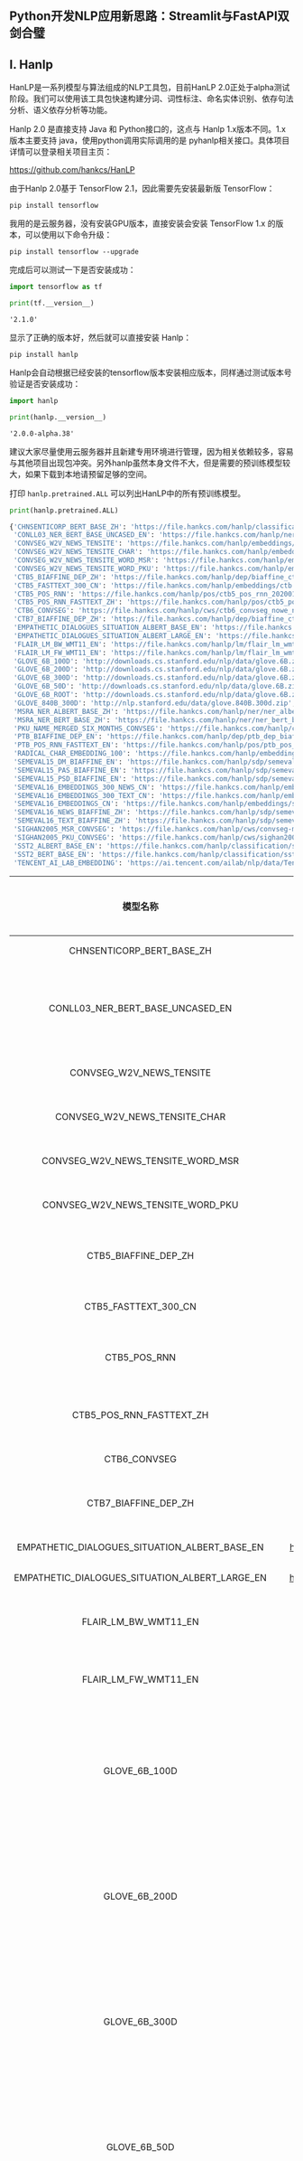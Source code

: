 ## Python开发NLP应用新思路：Streamlit与FastAPI双剑合璧



## Ⅰ. Hanlp

HanLP是一系列模型与算法组成的NLP工具包，目前HanLP 2.0正处于alpha测试阶段。我们可以使用该工具包快速构建分词、词性标注、命名实体识别、依存句法分析、语义依存分析等功能。

Hanlp 2.0 是直接支持 Java 和 Python接口的，这点与 Hanlp 1.x版本不同。1.x版本主要支持 java，使用python调用实际调用的是 pyhanlp相关接口。具体项目详情可以登录相关项目主页：

https://github.com/hankcs/HanLP

由于Hanlp 2.0基于 TensorFlow 2.1，因此需要先安装最新版 TensorFlow：

`pip install tensorflow`

我用的是云服务器，没有安装GPU版本，直接安装会安装 TensorFlow 1.x 的版本，可以使用以下命令升级：

`pip install tensorflow --upgrade`

完成后可以测试一下是否安装成功：

```python
import tensorflow as tf

print(tf.__version__)
```

```
'2.1.0'
```

显示了正确的版本好，然后就可以直接安装 Hanlp：

`pip install hanlp`

Hanlp会自动根据已经安装的tensorflow版本安装相应版本，同样通过测试版本号验证是否安装成功：

```python
import hanlp

print(hanlp.__version__)
```

```
'2.0.0-alpha.38'
```

建议大家尽量使用云服务器并且新建专用环境进行管理，因为相关依赖较多，容易与其他项目出现包冲突。另外hanlp虽然本身文件不大，但是需要的预训练模型较大，如果下载到本地请预留足够的空间。

打印 `hanlp.pretrained.ALL` 可以列出HanLP中的所有预训练模型。

```python
print(hanlp.pretrained.ALL)
```

```python
{'CHNSENTICORP_BERT_BASE_ZH': 'https://file.hankcs.com/hanlp/classification/chnsenticorp_bert_base_20200104_164655.zip',
 'CONLL03_NER_BERT_BASE_UNCASED_EN': 'https://file.hankcs.com/hanlp/ner/ner_conll03_bert_base_uncased_en_20200104_194352.zip',
 'CONVSEG_W2V_NEWS_TENSITE': 'https://file.hankcs.com/hanlp/embeddings/convseg_embeddings.zip',
 'CONVSEG_W2V_NEWS_TENSITE_CHAR': 'https://file.hankcs.com/hanlp/embeddings/convseg_embeddings.zip#news_tensite.w2v200',
 'CONVSEG_W2V_NEWS_TENSITE_WORD_MSR': 'https://file.hankcs.com/hanlp/embeddings/convseg_embeddings.zip#news_tensite.msr.words.w2v50',
 'CONVSEG_W2V_NEWS_TENSITE_WORD_PKU': 'https://file.hankcs.com/hanlp/embeddings/convseg_embeddings.zip#news_tensite.pku.words.w2v50',
 'CTB5_BIAFFINE_DEP_ZH': 'https://file.hankcs.com/hanlp/dep/biaffine_ctb5_20191229_025833.zip',
 'CTB5_FASTTEXT_300_CN': 'https://file.hankcs.com/hanlp/embeddings/ctb.fasttext.300.txt.zip',
 'CTB5_POS_RNN': 'https://file.hankcs.com/hanlp/pos/ctb5_pos_rnn_20200113_235925.zip',
 'CTB5_POS_RNN_FASTTEXT_ZH': 'https://file.hankcs.com/hanlp/pos/ctb5_pos_rnn_fasttext_20191230_202639.zip',
 'CTB6_CONVSEG': 'https://file.hankcs.com/hanlp/cws/ctb6_convseg_nowe_nocrf_20200110_004046.zip',
 'CTB7_BIAFFINE_DEP_ZH': 'https://file.hankcs.com/hanlp/dep/biaffine_ctb7_20200109_022431.zip',
 'EMPATHETIC_DIALOGUES_SITUATION_ALBERT_BASE_EN': 'https://file.hankcs.com/hanlp/classification/empathetic_dialogues_situation_albert_base_20200122_212250.zip',
 'EMPATHETIC_DIALOGUES_SITUATION_ALBERT_LARGE_EN': 'https://file.hankcs.com/hanlp/classification/empathetic_dialogues_situation_albert_large_20200123_142724.zip',
 'FLAIR_LM_BW_WMT11_EN': 'https://file.hankcs.com/hanlp/lm/flair_lm_wmt11_en_20200211_091932.zip#flair_lm_bw_wmt11_en',
 'FLAIR_LM_FW_WMT11_EN': 'https://file.hankcs.com/hanlp/lm/flair_lm_wmt11_en_20200211_091932.zip#flair_lm_fw_wmt11_en',
 'GLOVE_6B_100D': 'http://downloads.cs.stanford.edu/nlp/data/glove.6B.zip#glove.6B.100d.txt',
 'GLOVE_6B_200D': 'http://downloads.cs.stanford.edu/nlp/data/glove.6B.zip#glove.6B.200d.txt',
 'GLOVE_6B_300D': 'http://downloads.cs.stanford.edu/nlp/data/glove.6B.zip#glove.6B.300d.txt',
 'GLOVE_6B_50D': 'http://downloads.cs.stanford.edu/nlp/data/glove.6B.zip#glove.6B.50d.txt',
 'GLOVE_6B_ROOT': 'http://downloads.cs.stanford.edu/nlp/data/glove.6B.zip',
 'GLOVE_840B_300D': 'http://nlp.stanford.edu/data/glove.840B.300d.zip',
 'MSRA_NER_ALBERT_BASE_ZH': 'https://file.hankcs.com/hanlp/ner/ner_albert_base_zh_msra_20200111_202919.zip',
 'MSRA_NER_BERT_BASE_ZH': 'https://file.hankcs.com/hanlp/ner/ner_bert_base_msra_20200104_185735.zip',
 'PKU_NAME_MERGED_SIX_MONTHS_CONVSEG': 'https://file.hankcs.com/hanlp/cws/pku98_6m_conv_ngram_20200110_134736.zip',
 'PTB_BIAFFINE_DEP_EN': 'https://file.hankcs.com/hanlp/dep/ptb_dep_biaffine_20200101_174624.zip',
 'PTB_POS_RNN_FASTTEXT_EN': 'https://file.hankcs.com/hanlp/pos/ptb_pos_rnn_fasttext_20200103_145337.zip',
 'RADICAL_CHAR_EMBEDDING_100': 'https://file.hankcs.com/hanlp/embeddings/radical_char_vec_20191229_013849.zip#character.vec.txt',
 'SEMEVAL15_DM_BIAFFINE_EN': 'https://file.hankcs.com/hanlp/sdp/semeval15_biaffine_dm_20200106_122808.zip',
 'SEMEVAL15_PAS_BIAFFINE_EN': 'https://file.hankcs.com/hanlp/sdp/semeval15_biaffine_pas_20200103_152405.zip',
 'SEMEVAL15_PSD_BIAFFINE_EN': 'https://file.hankcs.com/hanlp/sdp/semeval15_biaffine_psd_20200106_123009.zip',
 'SEMEVAL16_EMBEDDINGS_300_NEWS_CN': 'https://file.hankcs.com/hanlp/embeddings/semeval16_embeddings.zip#news.fasttext.300.txt',
 'SEMEVAL16_EMBEDDINGS_300_TEXT_CN': 'https://file.hankcs.com/hanlp/embeddings/semeval16_embeddings.zip#text.fasttext.300.txt',
 'SEMEVAL16_EMBEDDINGS_CN': 'https://file.hankcs.com/hanlp/embeddings/semeval16_embeddings.zip',
 'SEMEVAL16_NEWS_BIAFFINE_ZH': 'https://file.hankcs.com/hanlp/sdp/semeval16-news-biaffine_20191231_235407.zip',
 'SEMEVAL16_TEXT_BIAFFINE_ZH': 'https://file.hankcs.com/hanlp/sdp/semeval16-text-biaffine_20200101_002257.zip',
 'SIGHAN2005_MSR_CONVSEG': 'https://file.hankcs.com/hanlp/cws/convseg-msr-nocrf-noembed_20200110_153524.zip',
 'SIGHAN2005_PKU_CONVSEG': 'https://file.hankcs.com/hanlp/cws/sighan2005-pku-convseg_20200110_153722.zip',
 'SST2_ALBERT_BASE_EN': 'https://file.hankcs.com/hanlp/classification/sst2_albert_base_20200122_205915.zip',
 'SST2_BERT_BASE_EN': 'https://file.hankcs.com/hanlp/classification/sst2_bert_base_uncased_en_20200210_090240.zip',
 'TENCENT_AI_LAB_EMBEDDING': 'https://ai.tencent.com/ailab/nlp/data/Tencent_AILab_ChineseEmbedding.tar.gz#Tencent_AILab_ChineseEmbedding.txt'}
```

|                    模型名称                    |                           下载地址                           | 功能说明           |
| :--------------------------------------------: | :----------------------------------------------------------: | ------------------ |
|           CHNSENTICORP_BERT_BASE_ZH            | https://file.hankcs.com/hanlp/classification/chnsenticorp_bert_base_20200104_164655.zip | 分类               |
|        CONLL03_NER_BERT_BASE_UNCASED_EN        | https://file.hankcs.com/hanlp/ner/ner_conll03_bert_base_uncased_en_20200104_194352.zip | 命名实体识别       |
|            CONVSEG_W2V_NEWS_TENSITE            | https://file.hankcs.com/hanlp/embeddings/convseg_embeddings.zip | 词嵌入             |
|         CONVSEG_W2V_NEWS_TENSITE_CHAR          | https://file.hankcs.com/hanlp/embeddings/convseg_embeddings.zip#news_tensite.w2v200 | 词嵌入             |
|       CONVSEG_W2V_NEWS_TENSITE_WORD_MSR        | https://file.hankcs.com/hanlp/embeddings/convseg_embeddings.zip#news_tensite.msr.words.w2v50 | 词嵌入             |
|       CONVSEG_W2V_NEWS_TENSITE_WORD_PKU        | https://file.hankcs.com/hanlp/embeddings/convseg_embeddings.zip#news_tensite.pku.words.w2v50 | 词嵌入             |
|              CTB5_BIAFFINE_DEP_ZH              | https://file.hankcs.com/hanlp/dep/biaffine_ctb5_20191229_025833.zip | 依存解析           |
|              CTB5_FASTTEXT_300_CN              | https://file.hankcs.com/hanlp/embeddings/ctb.fasttext.300.txt.zip | 词嵌入             |
|                  CTB5_POS_RNN                  | https://file.hankcs.com/hanlp/pos/ctb5_pos_rnn_20200113_235925.zip | 词性标注           |
|            CTB5_POS_RNN_FASTTEXT_ZH            | https://file.hankcs.com/hanlp/pos/ctb5_pos_rnn_fasttext_20191230_202639.zip | 词性标注           |
|                  CTB6_CONVSEG                  | https://file.hankcs.com/hanlp/cws/ctb6_convseg_nowe_nocrf_20200110_004046.zip | 分词               |
|              CTB7_BIAFFINE_DEP_ZH              | https://file.hankcs.com/hanlp/dep/biaffine_ctb7_20200109_022431.zip | 依存解析           |
| EMPATHETIC_DIALOGUES_SITUATION_ALBERT_BASE_EN  | https://file.hankcs.com/hanlp/classification/empathetic_dialogues_situation_albert_base_20200122_212250.zip | 分类               |
| EMPATHETIC_DIALOGUES_SITUATION_ALBERT_LARGE_EN | https://file.hankcs.com/hanlp/classification/empathetic_dialogues_situation_albert_large_20200123_142724.zip | 分类               |
|              FLAIR_LM_BW_WMT11_EN              | https://file.hankcs.com/hanlp/lm/flair_lm_wmt11_en_20200211_091932.zip#flair_lm_bw_wmt11_en | 语言模型           |
|              FLAIR_LM_FW_WMT11_EN              | https://file.hankcs.com/hanlp/lm/flair_lm_wmt11_en_20200211_091932.zip#flair_lm_fw_wmt11_en | 语言模型           |
|                 GLOVE_6B_100D                  | http://downloads.cs.stanford.edu/nlp/data/glove.6B.zip#glove.6B.100d.txt | 英文单词词向量数据 |
|                 GLOVE_6B_200D                  | http://downloads.cs.stanford.edu/nlp/data/glove.6B.zip#glove.6B.200d.txt | 英文单词词向量数据 |
|                 GLOVE_6B_300D                  | http://downloads.cs.stanford.edu/nlp/data/glove.6B.zip#glove.6B.300d.txt | 英文单词词向量数据 |
|                  GLOVE_6B_50D                  | http://downloads.cs.stanford.edu/nlp/data/glove.6B.zip#glove.6B.50d.txt | 英文单词词向量数据 |
|                 GLOVE_6B_ROOT                  |    http://downloads.cs.stanford.edu/nlp/data/glove.6B.zip    | 英文单词词向量数据 |
|                GLOVE_840B_300D                 |       http://nlp.stanford.edu/data/glove.840B.300d.zip       | 英文单词词向量数据 |
|            MSRA_NER_ALBERT_BASE_ZH             | https://file.hankcs.com/hanlp/ner/ner_albert_base_zh_msra_20200111_202919.zip | 命名实体识别       |
|             MSRA_NER_BERT_BASE_ZH              | https://file.hankcs.com/hanlp/ner/ner_bert_base_msra_20200104_185735.zip | 命名实体识别       |
|       PKU_NAME_MERGED_SIX_MONTHS_CONVSEG       | https://file.hankcs.com/hanlp/cws/pku98_6m_conv_ngram_20200110_134736.zip | 分词               |
|              PTB_BIAFFINE_DEP_EN               | https://file.hankcs.com/hanlp/dep/ptb_dep_biaffine_20200101_174624.zip | 依存解析           |
|            PTB_POS_RNN_FASTTEXT_EN             | https://file.hankcs.com/hanlp/pos/ptb_pos_rnn_fasttext_20200103_145337.zip | 词性标注           |
|           RADICAL_CHAR_EMBEDDING_100           | https://file.hankcs.com/hanlp/embeddings/radical_char_vec_20191229_013849.zip#character.vec.txt | 词嵌入             |
|            SEMEVAL15_DM_BIAFFINE_EN            | https://file.hankcs.com/hanlp/sdp/semeval15_biaffine_dm_20200106_122808.zip | 语义依存分析       |
|           SEMEVAL15_PAS_BIAFFINE_EN            | https://file.hankcs.com/hanlp/sdp/semeval15_biaffine_pas_20200103_152405.zip | 语义依存分析       |
|           SEMEVAL15_PSD_BIAFFINE_EN            | https://file.hankcs.com/hanlp/sdp/semeval15_biaffine_psd_20200106_123009.zip | 语义依存分析       |
|        SEMEVAL16_EMBEDDINGS_300_NEWS_CN        | https://file.hankcs.com/hanlp/embeddings/semeval16_embeddings.zip#news.fasttext.300.txt | 词嵌入             |
|        SEMEVAL16_EMBEDDINGS_300_TEXT_CN        | https://file.hankcs.com/hanlp/embeddings/semeval16_embeddings.zip#text.fasttext.300.txt | 词嵌入             |
|            SEMEVAL16_EMBEDDINGS_CN             | https://file.hankcs.com/hanlp/embeddings/semeval16_embeddings.zip | 词嵌入             |
|           SEMEVAL16_NEWS_BIAFFINE_ZH           | https://file.hankcs.com/hanlp/sdp/semeval16-news-biaffine_20191231_235407.zip | 语义依存分析       |
|           SEMEVAL16_TEXT_BIAFFINE_ZH           | https://file.hankcs.com/hanlp/sdp/semeval16-text-biaffine_20200101_002257.zip | 语义依存分析       |
|             SIGHAN2005_MSR_CONVSEG             | https://file.hankcs.com/hanlp/cws/convseg-msr-nocrf-noembed_20200110_153524.zip | 分词               |
|             SIGHAN2005_PKU_CONVSEG             | https://file.hankcs.com/hanlp/cws/sighan2005-pku-convseg_20200110_153722.zip | 分词               |
|              SST2_ALBERT_BASE_EN               | https://file.hankcs.com/hanlp/classification/sst2_albert_base_20200122_205915.zip | 分类               |
|               SST2_BERT_BASE_EN                | https://file.hankcs.com/hanlp/classification/sst2_bert_base_uncased_en_20200210_090240.zip | 分类               |
|            TENCENT_AI_LAB_EMBEDDING            | https://ai.tencent.com/ailab/nlp/data/Tencent_AILab_ChineseEmbedding.tar.gz#Tencent_AILab_ChineseEmbedding.txt} | 词嵌入             |

可用中文模型：

| 序号 |              模型名称              |       类型       |
| :--: | :--------------------------------: | :--------------: |
|  1   | PKU_NAME_MERGED_SIX_MONTHS_CONVSEG |     中文分词     |
|  2   |       rules.tokenize_english       |     英文分词     |
|  3   |       MSRA_NER_BERT_BASE_ZH        | 中文命名实体识别 |
|  4   |        CTB7_BIAFFINE_DEP_ZH        | 中文依存句法分析 |

以下逐一说明：

### 1. 中文分词

引入模型：

```python
import hanlp
tokenizer = hanlp.load('PKU_NAME_MERGED_SIX_MONTHS_CONVSEG')
```

单句分词：

```python
tokenizer('商品和服务')
```

```python
['商品', '和', '服务']
```

批量并行分词：

```python
tokenizer(['萨哈夫说，伊拉克将同联合国销毁伊拉克大规模杀伤性武器特别委员会继续保持合作。',
           '上海华安工业（集团）公司董事长谭旭光和秘书张晚霞来到美国纽约现代艺术博物馆参观。',
           'HanLP支援臺灣正體、香港繁體，具有新詞辨識能力的中文斷詞系統'])
```

### 2. 英文分词

基于规则的普通函数足够了：

```python
tokenizer = hanlp.utils.rules.tokenize_english
tokenizer("Don't go gentle into that good night.")
```

### 3.中文命名实体识别

中文命名实体识别是字符级模型，输入使用 `list`将字符串转换为字符列表。输出格式为 `(entity, type, begin, end)`。

```python
recognizer = hanlp.load(hanlp.pretrained.ner.MSRA_NER_BERT_BASE_ZH)
recognizer([list('上海华安工业（集团）公司董事长谭旭光和秘书张晚霞来到美国纽约现代艺术博物馆参观。'),
            list('萨哈夫说，伊拉克将同联合国销毁伊拉克大规模杀伤性武器特别委员会继续保持合作。')])
```

```python
[[('上海华安工业（集团）公司', 'NT', 0, 12), 
  ('谭旭光', 'NR', 15, 18), 
  ('张晚霞', 'NR', 21, 24), 
  ('美国', 'NS', 26, 28), 
  ('纽约现代艺术博物馆', 'NS', 28, 37)], 
 [('萨哈夫', 'NR', 0, 3), 
  ('伊拉克', 'NS', 5, 8), 
  ('联合国销毁伊拉克大规模杀伤性武器特别委员会', 'NT', 10, 31)]]
```

### 4.中文依存句法分析

句法分析器的输入是单词列表及词性列表，输出是 CoNLL-X 格式 `[^conllx]` 的句法树。

```python
syntactic_parser = hanlp.load(hanlp.pretrained.dep.CTB7_BIAFFINE_DEP_ZH)
print(syntactic_parser([('蜡烛', 'NN'), ('两', 'CD'), ('头', 'NN'), ('烧', 'VV')]))
```

```python
1	蜡烛	_	NN	_	_	4	nsubj	_	_
2	两	_	CD	_	_	3	nummod	_	_
3	头	_	NN	_	_	4	dep	_	_
4	烧	_	VV	_	_	0	root	_	_
```

这里简单罗列一下34种依存句法关系标签：

```
定中关系ATT
数量关系QUN（quantity）
并列关系COO（coordinate）
同位关系APP（appositive）
附加关系ADJ（adjunct）
动宾关系VOB（verb-object）
介宾关系POB（preposition-object）
主谓关系SBV（subject-verb）
比拟关系SIM（similarity）
时间关系TMP（temporal）
处所关系LOC（locative）
“的”字结构DE
“地”字结构DI
“得”字结构DEI
“所”字结构SUO
“把”字结构BA
“被”字结构BEI
状中结构ADV（adverbial）
动补结构CMP（complement）
兼语结构DBL（double）
关联词CNJ（conjunction）
关联结构 CS(conjunctive structure)
语态结构MT（mood-tense）
连谓结构VV（verb-verb）
核心HED（head）
前置宾语FOB（fronting object）
双宾语DOB（double object）
主题TOP（topic）
独立结构IS（independent structure）
独立分句IC（independent clause）
依存分句DC（dependent clause）
叠词关系VNV （verb-no-verb or verb-one-verb)
一个词YGC
标点 WP
```

由于预训练模型都较大，这里只展示这四个功能，下面介绍 FastAPI 以及这些NLP功能的接口封装。



## Ⅱ. FastAPI

2005年的时候就有人说过：“Python是一门web框架比关键字还多的语言“。近几年随着Python的流行，Django和Flask框架也经常被人们使用。相较于Django的繁重，Flask的低耦合以及清晰的设计文档被人们津津乐道，因此常常被用作微服务的接口开发。不过Flask最为人诟病的是其异步性能，往往需要花费较大精力处理其并发需求。

Python自从在python3.5正式将协程做为底层技术引入之后，关于如何构建标准的异步web框架的讨论就源源不绝。之后便诞生了一些基于 ASGI (Asynchronous Server Gateway Interface异步网关协议接口)的 web 框架，如：API Star、Uvicorn、Starlette、FastAPI等等。其中FastAPI是个比较有趣的项目：它并非一个从零开始的项目，而是基于Starlette和Pydantic，Starlette本身又是基于Uvicorn的。

这里我们可以看一下FastAPI的源码，在dependencies文件夹下的 `utils.py` 引用部分：

```python
from fastapi.dependencies.models import Dependant, SecurityRequirement
from fastapi.security.base import SecurityBase
from fastapi.security.oauth2 import OAuth2, SecurityScopes
from fastapi.security.open_id_connect_url import OpenIdConnect
from fastapi.utils import PYDANTIC_1, get_field_info, get_path_param_names
from pydantic import BaseConfig, BaseModel, create_model
from pydantic.error_wrappers import ErrorWrapper
from pydantic.errors import MissingError
from pydantic.utils import lenient_issubclass
from starlette.background import BackgroundTasks
from starlette.concurrency import run_in_threadpool
from starlette.datastructures import FormData, Headers, QueryParams, UploadFile
from starlette.requests import Request
from starlette.responses import Response
from starlette.websockets import WebSocket
```

因此可以将FastAPI看做对Starlette的高级封装，并引入了Pydantic来对数据进行数据验证和设置管理。单从性能上来说应该是 Uvicorn > Starlette > FastAPI ，FastAPI的官方项目文档也同意这一点。

![image-20200301122228137](image-20200301122228137.png)

不过并不是哪个性能最好就用使用哪一个，那样的话所有人都只能用机器语言进行开发。FastAPI最吸引人的优点是易于开发，可以编写比传统 web 框架更少的代码并且快速进行接口文档输出。项目官网列出了FastAPI的主要优点，在近期的使用过程中，深以为然：

- **性能快**：高性能，可以和**NodeJS**和**Go**相提并论；
- **快速开发**：开发功能速度提高约200%至300%；
- **更少的Bug**：减少40%开发人员容易引发的错误；
- **直观**：完美的编辑支持，补全功能缩减了debugging的时间；
- **简单**: 易于使用和学习，减少阅读文档的时间；
- **代码简洁**：很大程度上减少代码重复。每个参数可以声明多个功能，减少bug的发生；
- **标准化**：基于并完全兼容API的开发标准： `OpenAPI`（以前称为 `Swagger`）和 `JSON Schema`。

以下简单介绍以下FastAPI的使用。

### 1. 安装

直接使用 `pip`安装：

```
pip install fastapi
```

如果用于生产，那么你还需要一个ASGI服务器，如Uvicorn或Hypercorn

```
pip install uvicorn
```

### 2. 创建FastAPI项目

创建main.py文件

```python
from fastapi import FastAPI

# 实例化
app = FastAPI()

# 创建一个get请求
@app.get("/")
def first_fuc():
    return {"Hello": "World"}

# 再创建一个get请求
@app.get("/any/{item_id}")
def second_fuc(item_id: int, q: str = None):
    return {"item_id": item_id, "q": q}
```

> 如果代码需要用到异步async/await，使用async def，如下所示：

```python
from fastapi import FastAPI

app = FastAPI()

@app.get("/")
async def first_fuc():
    return {"Hello": "World"}

@app.get("/any/{item_id}")
async def second_fuc(item_id: int, q: str = None):
    return {"item_id": item_id, "q": q}
```

### 3. 运行项目

运行服务器：

```css
uvicorn main:app --reload
```

> 命令 `uvicorn main:app --reload` 指的是：
>
> - main：main.py文件
> - app：app = FastAPI() 在main.py内创建的对象。
> - --reload：在代码更改后重新启动服务器。 只有在开发时才使用这个参数。

在Terminal中启动成功后便会显示如下：

![image-20200302084210003](image-20200302084210003.png)

### 4. 检查项目

在你的浏览器打开网址：http://127.0.0.1:8000

你将看见json格式的响应数据：

![image-20200302084434594](image-20200302084434594.png)

![image-20200302084929760](image-20200302084929760.png)

> 这样便创建了一个API：
>
> - url： / 和 / any / {item_id}，两个url都可以接收HTTP请求。
> - / 和  / any / {item_id} 都采用GET方式的HTTP请求方法
> - / any / {item_id}包含路径参数item_id，格式为int
> - / any / {item_id}还包含一个可选的参数q，格式为str

### 5. 交互的API文档

现在进入 http://127.0.0.1:8000/docs

你将会看见自动的交互式API文档，该文档由 Swagger UI 提供。

![image-20200302085222203](image-20200302085222203.png)

在这个界面可以点开不同的HTTP请求，然后进行接口测试，具体效果见下方动图：

![demo1](demo1.gif)



### 6. 备用API文档

现在，转到 http://127.0.0.1:8000/redoc

您将看到备用自动文档（由ReDoc提供）。

![image-20200302100819503](image-20200302100819503.png)

### 7. 下载API接口文档

如果你需要提供你的API接口，那么只需要一行命令，即可下载api文件，一般保存为api.json

```linux
curl -o api.json http://127.0.0.1:8000/openapi.json
```

### 8. 对hanlp进行接口封装

由第Ⅰ部分可得，我们需要调用的四个模型功能中，“中文分词”和“英文分词”两个模型的输入是字符串，“中文命名实体识别”和“中文依存句法分析”两个模型的输入是列表，此处为了方便统一为列表。

因此设计设计接口的输入为以下格式的 JSON 字符串：

```json
{
    "model_name": str,
    "input": list,
}
```

接口的返回输出为：

```json
{
    "success": bool，
    "rlt": list
}
```

下面直接贴出全部的后端代码：

```python
#!/usr/bin/python
# -*- coding: UTF-8 -*-

from fastapi import FastAPI
from pydantic import BaseModel
import hanlp

# 应用实例化
app = FastAPI()

# 导入Hanlp相关模型
tokenizer_zh = hanlp.load('PKU_NAME_MERGED_SIX_MONTHS_CONVSEG')
tokenizer_en = hanlp.utils.rules.tokenize_english
recognizer = hanlp.load(hanlp.pretrained.ner.MSRA_NER_BERT_BASE_ZH)
syntactic_parser = hanlp.load(hanlp.pretrained.dep.CTB7_BIAFFINE_DEP_ZH)


# 定义数据格式
class Data(BaseModel):
    model_name: str
    input: list

# 中文分词接口
@app.post('/tok_zh')
def split_cn(data_zh: Data):
    msg = data_zh.input
    rlt = [tokenizer_zh(x) for x in msg]
    return {'success': True, 'rlt': rlt}

# 英文分词接口
@app.post('/tok_en')
def split_en(data_en: Data):
    msg = data_en.input
    rlt = [tokenizer_en(x) for x in msg]
    return {'success': True, 'rlt': rlt}

# 中文命名实体识别
@app.post('/ner')
def ner(data_zh: Data):
    msg = data_zh.input
    rlt = [recognizer(x) for x in msg]
    return {'success': True, 'rlt': rlt}

# 中文依存句法分析接口
@app.post('/parser')
def parser(data_zh: Data):
    msg = data_zh.input
    rlt = syntactic_parser(msg)
    return {'success': True, 'rlt': rlt}
```

如果希望程序支持异步执行，只需要将以上代码中 `def` 修改为 `async def` 即可。

### 9. 在服务器上启动项目

由于使用了云服务器，所以在运行时要设置 ip 以及端口号：

```
uvicorn main:app --reload --host 0.0.0.0 --port:80
```

其中 `--host` 是设置ip地址，`0.0.0.0`意思就是使用本机的公网 ip， 然后 `--port:80` 是指将端口号设置为80。由于云服务器的安全策略，如果是使用其他端口需要进入控制台开放相应端口的外网访问权限。更多的设置可以通过 `uvicorn --help` 进行查询。项目启动后如果显示以下内容则表示启动成功。

![image-20200302120616972](image-20200302120616972.png)

然后在浏览器中输入 `ip 地址/docs` 进入到如下接口页面便可以对接口进行调试：

![image-20200302200805278](image-20200302200805278.png)

从图中可以看出一共有四个接口，都是 `POST` 类型的，后面有相对路径和函数名。具体测试方法与上文相同，不再赘述。



## Ⅲ. Streamlit

要说2019年开源社区的宝藏项目，Streamlit绝对排的上号。本公众号在之前的文章《使用Python快速制作一个疫情数据分析应用》中也有简单介绍。官方宣称它是：**The fastest way to build custom ML tools**。具体有多块呢？可见下图展示的例子，使用两百多行代码就制作了一个用于自动驾驶的车辆检测应用：

![demo2](demo2.gif)

当然 Streamlit 相对于传统前端还是有很多的问题，比如控件数量较少、可修改的自由度有限。而且框架中没有传统的递归，每次请求都相当于重新运行整个脚本或者要使用 `cache` 改进性能。不过作为快速应用的开发，以及机器学习工具的配置前端都是十分得心应手的。毕竟相比花费一、两周制作一个完美的页面，一个小时就能展示模型能力更加吸引 AI 开发者。

这里我就直接贴出使用Streamlit搭建前端的代码：

```python
#!/usr/bin/python
# -*- coding: UTF-8 -*-

import streamlit as st
import requests

# 定义接口查询函数
def send2back(data_bin):
    rlt = requests.post('http://111.229.217.153:80/ner', json=data_bin).json()

st.title("自然语言处理APP")
html_tmp = """
    <div style="background-color:tomato;padding:10px">
    <h2 style="color:white;text-align:center;">基于Hanlp与FastAPI制作</h2>
    </div>
    """
st.markdown(html_tmp, unsafe_allow_html=True)

st.markdown('---')

option = st.selectbox('请选择你想要使用的功能：',
                      ('', '中文分词', '英文分词', '中文命名实体识别', '中文依存句法分析'))
content = st.text_input('请输入待分析的内容：')

if option == '中文分词':
    if st.button("中文分词") & (content != ''):
        data_bin = {'model_name': 'tok_zh', 'input': [content]}
        rlt = requests.post('http://111.229.217.153:80/tok_zh', json=data_bin).json()
        st.text(rlt['rlt'][0])
elif option == '英文分词':
    if st.button("英文分词") & (content != ''):
        data_bin = {'model_name': 'tok_en', 'input': [content]}
        rlt = requests.post('http://111.229.217.153:80/tok_en', json=data_bin).json()
        st.text(rlt['rlt'][0])
elif option == '中文命名实体识别':
    if st.button("命名实体识别") & (content != ''):
        data_bin = {'model_name': 'ner', 'input': [list(content)]}
        rlt = requests.post('http://111.229.217.153:80/ner', json=data_bin).json()
        st.write(rlt)
elif option == '中文依存句法分析':
    if st.button("依存句法分析") & (content != ''):
        data_bin = {'model_name': 'parser', 'input': [content]}
        rlt = requests.post('http://111.229.217.153:80/parser', json=data_bin).json()
        st.write(rlt)
else:
    pass
```

代码中除了前端的页面之外，调用后台接口主要使用的是Python的HTTP库 `requests`。如果后台使用了 `async def`异步函数，那么建议将 `requests` 替换为同为异步的 `aiohttp`。

将以上代码保存为文件 `front.py`，然后在终端中运行：

```
streamlit run front.py
```

运行成功后终端中便会显示如下图：

![image-20200302203822145](image-20200302203822145.png)

因为我是在本地电脑上运行，默认端口是8501，如果在服务器上运行，具体可以查看文档：

https://docs.streamlit.io/

运行成功后在浏览器中输入：http://localhost:8501/便可看到我们NLP应用的界面：

![image-20200302204218456](image-20200302204218456.png)

然后我们测试一下：

![demo3](demo3.gif)

Streamlit的另外一个优点是：开发出来的应用可以基于设备自适应，因此在手机端浏览也会有较好的体验效果。有兴趣的小伙伴可以自行尝试。



## Ⅳ. 进阶

以上简单介绍了使用Hanlp、FastAPI以及Streamlit开发一款自然语言处理应用的方法。其实这也揭示了一种APP开发的趋势：**使用更高级的框架，尽可能地忽略掉底层的细节，以此达到快速开发和迭代的目的**。这并不意味着以后开发人员就不用弄懂web的各种细节，相反，只有明白底层细节同时能够快速上手高级框架并且不至于陷入高度抽象的陷阱当中。

本文提到的三种框架中，Hanlp是基于Tensorflow，FastAPI是基于Scarlett和Pydantic，Streamlit依赖于tornado。想要更多个性化的定制或者提高系统性能，还需要深入了解底层架构，说不定到时可以自己写出基于 pytorch 的 `Hambugerlp` 或者基于 Flink 的 `FasterAPI `。

> 突然觉得 `Hamburgerlp` 和 `FasterAPI` 这两个名字很有创意，看到的童鞋不要抢注。



